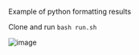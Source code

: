 Example of python formatting results

Clone and run `bash run.sh`

![image](https://github.com/kaddkaka/python-formatting-examples/assets/4508793/b8d2ff84-83e5-416a-9e1e-e02ff842166d)

